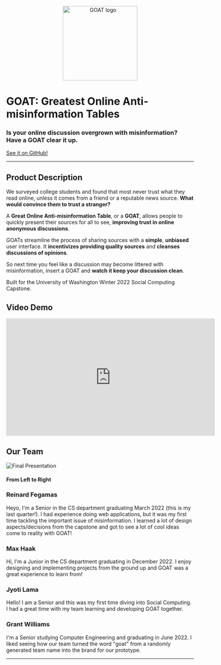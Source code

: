 <p align="center">
    <img src="/Wild-Swaying-Goats/data/logo/logo.jpg" alt="GOAT logo" width="200"/>
</p>

# GOAT: Greatest Online Anti-misinformation Tables

### **Is your online discussion overgrown with misinformation? Have a GOAT clear it up.**

[See it on GitHub!](https://github.com/UWSocialComputing/Wild-Swaying-Goats-Project)

---

## Product Description

We surveyed college students and found that most never trust what they read online, unless it comes from a friend or a reputable news source. **What would convince them to trust a stranger?**

A **Great Online Anti-misinformation Table**, or a **GOAT**, allows people to quickly present their sources for all to see, **improving trust in online anonymous discussions**.

GOATs streamline the process of sharing sources with a **simple**, **unbiased** user interface. It **incentivizes providing quality sources** and **cleanses discussions of opinions**.

So next time you feel like a discussion may become littered with misinformation, insert a GOAT and **watch it keep your discussion clean**.

Built for the University of Washington Winter 2022 Social Computing Capstone.

## **Video Demo**

<iframe width="560" height="315" src="https://www.youtube.com/embed/eUbmqYk03BA" title="YouTube video player" frameborder="0" allow="accelerometer; autoplay; clipboard-write; encrypted-media; gyroscope; picture-in-picture" allowfullscreen></iframe>

## **Our Team**

![Final Presentation](/Wild-Swaying-Goats/data/pictures/groupPic.jpg)

#### From Left to Right

### Reinard Fegamas

Heyo, I'm a Senior in the CS department graduating March 2022 (this is my last quarter!). I had experience doing web applications, but it was my first time tackling the important issue of misinformation. I learned a lot of design aspects/decisions from the capstone and got to see a lot of cool ideas come to reality with GOAT!

### Max Haak

Hi, I'm a Junior in the CS department graduating in December 2022. I enjoy designing and implementing projects from the ground up and GOAT was a great experience to learn from!

### Jyoti Lama

Hello! I am a Senior and this was my first time 
diving into Social Computing. I had a great time
with my team learning and developing GOAT together.

### Grant Williams
I'm a Senior studying Computer Engineering and graduating in June 2022. I liked seeing how our team turned the word "goat" from a randomly generated team name into the brand for our prototype.

---